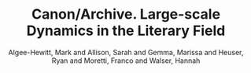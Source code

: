 ---
type: 'article'
pubkey: 'LLP11'
author: 'Algee-Hewitt, Mark and Allison, Sarah and Gemma, Marissa and Heuser, Ryan and Moretti, Franco and Walser, Hannah'
title: 'Canon/Archive. Large-scale Dynamics in the Literary Field'
journal: 'Stanford Literary Lab Pamphlets'
volume: '11'
url: 'https://litlab.stanford.edu/LiteraryLabPamphlet11.pdf'
year: 2016
project:
pamphlet:
  image: "/litlab-website/assets/images/pamphlets/p11.png"
  pdf: "https://litlab.stanford.edu/LiteraryLabPamphlet11.pdf"
  pubdate: 2016-01-01
  blurb: "Of the novelties introduced by digitization in the study of literature, the size of the archive is probably the most dramatic: we used to work on a couple of hundred nineteenth-century novels, and now we can analyze thousands of them, tens of thousands, tomorrow hundreds of thousands. It’s a moment of euphoria, for quantitative literary history: like having a telescope that makes you see entirely new galaxies. And it’s a moment of truth: so, have the digital skies revealed anything that changes our knowledge of literature?"
---